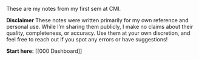 These are my notes from my first sem at CMI.  

**Disclaimer**
These notes were written primarily for my own reference and personal use. While I’m sharing them publicly, I make no claims about their quality, completeness, or accuracy. Use them at your own discretion, and feel free to reach out if you spot any errors or have suggestions!

**Start here:**
[[000 Dashboard]]